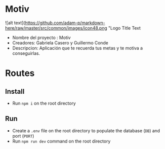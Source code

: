 # Motiv
![alt text](https://github.com/adam-p/markdown-here/raw/master/src/common/images/icon48.png "Logo Title Text
- Nombre del proyecto : Motiv
- Creadores: Gabriela Casero y Guillermo Conde
- Descripcion: Aplicación que te recuerda tus metas y te motiva a conseguirlas.

# Routes






## Install

- Run `npm i` on the root directory

## Run

- Create a `.env` file on the root directory to populate the database (`DB`) and port (`PORT`)
- Run `npm run dev` command on the root directory
